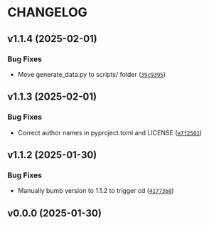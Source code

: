 # CHANGELOG


## v1.1.4 (2025-02-01)

### Bug Fixes

- Move generate_data.py to scripts/ folder
  ([`39c9395`](https://github.com/UBC-MDS/dataprofiler_group-30/commit/39c9395b70ee2128d0911f94bc704bbed56a481f))


## v1.1.3 (2025-02-01)

### Bug Fixes

- Correct author names in pyproject.toml and LICENSE
  ([`e7f2501`](https://github.com/UBC-MDS/dataprofiler_group-30/commit/e7f25010fda40a52b4f71deb44d5f489223e8691))


## v1.1.2 (2025-01-30)

### Bug Fixes

- Manually bumb version to 1.1.2 to trigger cd
  ([`41773b8`](https://github.com/UBC-MDS/dataprofiler_group-30/commit/41773b8c3a2b1ec4c7893634bfaa8169d6297ec9))


## v0.0.0 (2025-01-30)
